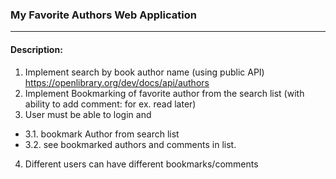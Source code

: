 ### My Favorite Authors Web Application ###
---
#### Description: ####
1. Implement search by book author name (using public API) https://openlibrary.org/dev/docs/api/authors
2. Implement Bookmarking of favorite author from the search list (with ability to add comment: for ex. read later)
3. User must be able to login and 
- 3.1. bookmark Author from search list 
- 3.2. see bookmarked authors and comments in list.
4. Different users can have different bookmarks/comments